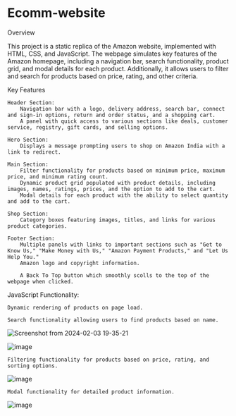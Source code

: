 # Ecomm-website
Overview

This project is a static replica of the Amazon website, implemented with HTML, CSS, and JavaScript. The webpage simulates key features of the Amazon homepage, including a navigation bar, search functionality, product grid, and modal details for each product. Additionally, it allows users to filter and search for products based on price, rating, and other criteria.

Key Features

    Header Section:
        Navigation bar with a logo, delivery address, search bar, connect and sign-in options, return and order status, and a shopping cart.
        A panel with quick access to various sections like deals, customer service, registry, gift cards, and selling options.

    Hero Section:
        Displays a message prompting users to shop on Amazon India with a link to redirect.

    Main Section:
        Filter functionality for products based on minimum price, maximum price, and minimum rating count.
        Dynamic product grid populated with product details, including images, names, ratings, prices, and the option to add to the cart.
        Modal details for each product with the ability to select quantity and add to the cart.

    Shop Section:
        Category boxes featuring images, titles, and links for various product categories.

    Footer Section:
        Multiple panels with links to important sections such as "Get to Know Us," "Make Money with Us," "Amazon Payment Products," and "Let Us Help You."
        Amazon logo and copyright information.

        A Back To Top button which smoothly scolls to the top of the webpage when clicked.

   JavaScript Functionality:

    Dynamic rendering of products on page load.
    
    Search functionality allowing users to find products based on name.
   ![Screenshot from 2024-02-03 19-35-21](https://github.com/Are-Dee/Ecomm-website/assets/115395470/b5a68c14-f8bb-4312-bc50-302e36674489)

  ![image](https://github.com/Are-Dee/Ecomm-website/assets/115395470/24643e35-e78f-42b0-88be-cd842b6f34ed)

    Filtering functionality for products based on price, rating, and sorting options.

![image](https://github.com/Are-Dee/Ecomm-website/assets/115395470/01de6ec0-edb6-457f-b9cf-b96277a4bdcd)

    Modal functionality for detailed product information.

![image](https://github.com/Are-Dee/Ecomm-website/assets/115395470/349ae205-8b41-4fdb-b276-ff397905cd0b)


